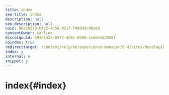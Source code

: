 ```yaml
---
title: index
seo-title: index
description: null
seo-description: null
uuid: 9b8c6570-b422-4c56-921f-f489ddc90a0d
contentOwner: carlino
discoiquuid: 092e142a-b577-4d8c-8300-1c6ee1dd928f
noindex: true
redirecttarget: /content/help/en/experience-manager/6-4/sites/developing/using/reference-materials
index: y
internal: n
snippet: y
---
```


# index{#index}

